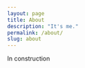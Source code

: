 ```yaml
---
layout: page
title: About
description: "It's me."
permalink: /about/
slug: about
---
```


In construction